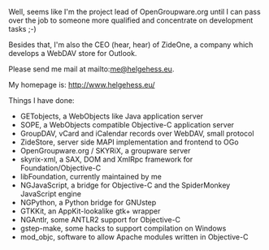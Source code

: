 

Well, seems like I'm the project lead of OpenGroupware.org until I can pass over the job to someone more qualified and concentrate on development tasks ;-)

Besides that, I'm also the CEO (hear, hear) of ZideOne, a company which develops a WebDAV store for Outlook.

Please send me mail at mailto:me@helgehess.eu.

My homepage is: http://www.helgehess.eu/

Things I have done:
 
 * GETobjects, a WebObjects like Java application server
 * SOPE, a WebObjects compatible Objective-C application server
 * GroupDAV, vCard and iCalendar records over WebDAV, small protocol
 * ZideStore, server side MAPI implementation and frontend to OGo
 * OpenGroupware.org / SKYRiX, a groupware server
 * skyrix-xml, a SAX, DOM and XmlRpc framework for Foundation/Objective-C
 * libFoundation, currently maintained by me
 * NGJavaScript, a bridge for Objective-C and the SpiderMonkey JavaScript engine
 * NGPython, a Python bridge for GNUstep
 * GTKKit, an AppKit-lookalike gtk+ wrapper
 * NGAntlr, some ANTLR2 support for Objective-C
 * gstep-make, some hacks to support compilation on Windows
 * mod_objc, software to allow Apache modules written in Objective-C
